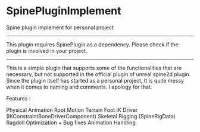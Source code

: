 # SpinePluginImplement
Spine plugin implement for personal project

-------------------------------------------

This plugin requires SpinePlugin as a dependency.
Please check if the plugin is involved in your project.

-------------------------------------------

This is a simple plugin that supports some of the functionalities that are necessary, but not supported in the official plugin of unreal spine2d plugin. 
Since the plugin itself has started as a personal project, It is quite messy when it comes to naming and comments. I apology for that.

Features : 

Physical Animation
Root Motion
Terrain Foot IK Driver (IKConstraintBoneDriverComponent)
Skeletal Rigging (SpineRigData)
Ragdoll
Optimization + Bug fixes
Animation Handling
